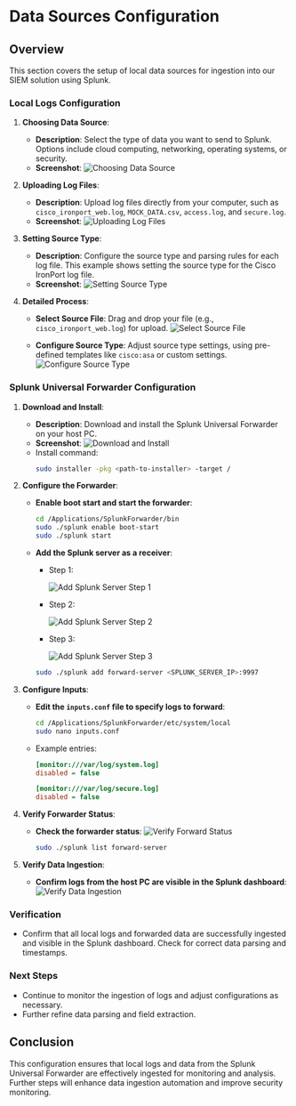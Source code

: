 # Data Sources Configuration

## Overview
This section covers the setup of local data sources for ingestion into our SIEM solution using Splunk.

### Local Logs Configuration

1. **Choosing Data Source**:
   - **Description**: Select the type of data you want to send to Splunk. Options include cloud computing, networking, operating systems, or security.
   - **Screenshot**:
     ![Choosing Data Source](../screenshots/data_ingestion/Selecting_Data_Source.png)

2. **Uploading Log Files**:
   - **Description**: Upload log files directly from your computer, such as `cisco_ironport_web.log`, `MOCK_DATA.csv`, `access.log`, and `secure.log`.
   - **Screenshot**:
     ![Uploading Log Files](../screenshots/data_ingestion/Selecting_Source_File.png)

3. **Setting Source Type**:
   - **Description**: Configure the source type and parsing rules for each log file. This example shows setting the source type for the Cisco IronPort log file.
   - **Screenshot**:
     ![Setting Source Type](../screenshots/data_ingestion/Setting_Source_Type.png)

4. **Detailed Process**:
   - **Select Source File**: Drag and drop your file (e.g., `cisco_ironport_web.log`) for upload.
     ![Select Source File](../screenshots/data_ingestion/Select_Source_File.png)

   - **Configure Source Type**: Adjust source type settings, using pre-defined templates like `cisco:asa` or custom settings.
     ![Configure Source Type](../screenshots/data_ingestion/Configure_Source_Type.png)

### Splunk Universal Forwarder Configuration

1. **Download and Install**:
   - **Description**: Download and install the Splunk Universal Forwarder on your host PC.
   - **Screenshot**:
     ![Download and Install](../screenshots/data_ingestion/Download_and_install_forwarder.png)
   - Install command:
     ```bash
     sudo installer -pkg <path-to-installer> -target /
     ```

2. **Configure the Forwarder**:
   - **Enable boot start and start the forwarder**:
     ```bash
     cd /Applications/SplunkForwarder/bin
     sudo ./splunk enable boot-start
     sudo ./splunk start
     ```
   - **Add the Splunk server as a receiver**:
     - Step 1:
       
       ![Add Splunk Server Step 1](../screenshots/data_ingestion/add_splunk_server_step1.png)
     - Step 2:
       
       ![Add Splunk Server Step 2](../screenshots/data_ingestion/add_splunk_server_step2.png)
     - Step 3:
       
       ![Add Splunk Server Step 3](../screenshots/data_ingestion/add_splunk_server_step3.png)
     ```bash
     sudo ./splunk add forward-server <SPLUNK_SERVER_IP>:9997
     ```

3. **Configure Inputs**:
   - **Edit the `inputs.conf` file to specify logs to forward**:
     ```bash
     cd /Applications/SplunkForwarder/etc/system/local
     sudo nano inputs.conf
     ```
   - Example entries:
     ```ini
     [monitor:///var/log/system.log]
     disabled = false

     [monitor:///var/log/secure.log]
     disabled = false
     ```

4. **Verify Forwarder Status**:
   - **Check the forwarder status**:
     ![Verify Forward Status](../screenshots/data_ingestion/Verify_forward_status.png)
     ```bash
     sudo ./splunk list forward-server
     ```

5. **Verify Data Ingestion**:
   - **Confirm logs from the host PC are visible in the Splunk dashboard**:
     ![Verify Data Ingestion](../screenshots/data_ingestion/Verify_data_ingestion1.5.png)

### Verification
- Confirm that all local logs and forwarded data are successfully ingested and visible in the Splunk dashboard. Check for correct data parsing and timestamps.

### Next Steps
- Continue to monitor the ingestion of logs and adjust configurations as necessary.
- Further refine data parsing and field extraction.

## Conclusion
This configuration ensures that local logs and data from the Splunk Universal Forwarder are effectively ingested for monitoring and analysis. Further steps will enhance data ingestion automation and improve security monitoring.
